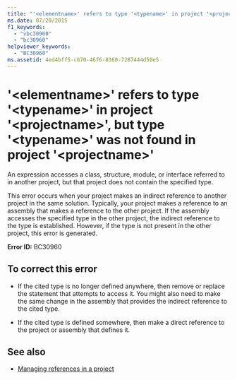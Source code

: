 ```yaml
---
title: "'<elementname>' refers to type '<typename>' in project '<projectname>', but type '<typename>' was not found in project '<projectname>'"
ms.date: 07/20/2015
f1_keywords: 
  - "vbc30960"
  - "bc30960"
helpviewer_keywords: 
  - "BC30960"
ms.assetid: 4ed4bff5-c670-46f6-8360-7287444d50e5
---
```

# '\<elementname>' refers to type '\<typename>' in project '\<projectname>', but type '\<typename>' was not found in project '\<projectname>'
An expression accesses a class, structure, module, or interface referred to in another project, but that project does not contain the specified type.  
  
 This error occurs when your project makes an indirect reference to another project in the same solution. Typically, your project makes a reference to an assembly that makes a reference to the other project. If the assembly accesses the specified type in the other project, the indirect reference to the type is established. However, if the type is not present in the other project, this error is generated.  
  
 **Error ID:** BC30960  
  
## To correct this error  
  
- If the cited type is no longer defined anywhere, then remove or replace the statement that attempts to access it. You might also need to make the same change in the assembly that provides the indirect reference to the cited type.  
  
- If the cited type is defined somewhere, then make a direct reference to the project or assembly that defines it.  
  
## See also

- [Managing references in a project](/visualstudio/ide/managing-references-in-a-project)
